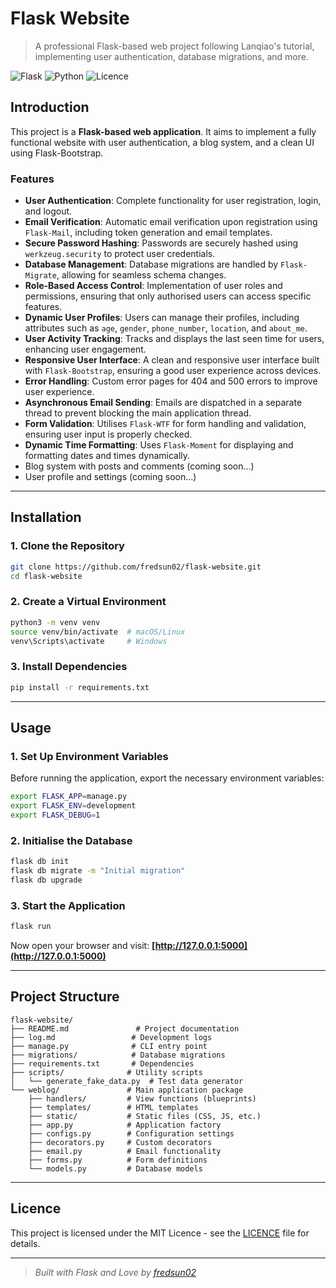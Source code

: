 # Flask Website

> A professional Flask-based web project following Lanqiao's tutorial, implementing user authentication, database migrations, and more.

![Flask](https://img.shields.io/badge/Flask-2.0.3-blue) ![Python](https://img.shields.io/badge/Python-3.11-yellow) ![Licence](https://img.shields.io/badge/Licence-MIT-green)

## Introduction
This project is a **Flask-based web application**. It aims to implement a fully functional website with user authentication, a blog system, and a clean UI using Flask-Bootstrap.

### Features
- **User Authentication**: Complete functionality for user registration, login, and logout.
- **Email Verification**: Automatic email verification upon registration using `Flask-Mail`, including token generation and email templates.
- **Secure Password Hashing**: Passwords are securely hashed using `werkzeug.security` to protect user credentials.
- **Database Management**: Database migrations are handled by `Flask-Migrate`, allowing for seamless schema changes.
- **Role-Based Access Control**: Implementation of user roles and permissions, ensuring that only authorised users can access specific features.
- **Dynamic User Profiles**: Users can manage their profiles, including attributes such as `age`, `gender`, `phone_number`, `location`, and `about_me`.
- **User Activity Tracking**: Tracks and displays the last seen time for users, enhancing user engagement.
- **Responsive User Interface**: A clean and responsive user interface built with `Flask-Bootstrap`, ensuring a good user experience across devices.
- **Error Handling**: Custom error pages for 404 and 500 errors to improve user experience.
- **Asynchronous Email Sending**: Emails are dispatched in a separate thread to prevent blocking the main application thread.
- **Form Validation**: Utilises `Flask-WTF` for form handling and validation, ensuring user input is properly checked.
- **Dynamic Time Formatting**: Uses `Flask-Moment` for displaying and formatting dates and times dynamically.
- Blog system with posts and comments (coming soon...)
- User profile and settings (coming soon...)

---

## Installation
### 1. Clone the Repository
```sh
git clone https://github.com/fredsun02/flask-website.git
cd flask-website
```

### 2. Create a Virtual Environment
```sh
python3 -m venv venv
source venv/bin/activate  # macOS/Linux
venv\Scripts\activate     # Windows
```

### 3. Install Dependencies
```sh
pip install -r requirements.txt
```

---

## Usage
### 1. Set Up Environment Variables
Before running the application, export the necessary environment variables:
```sh
export FLASK_APP=manage.py
export FLASK_ENV=development
export FLASK_DEBUG=1
```

### 2. Initialise the Database
```sh
flask db init
flask db migrate -m "Initial migration"
flask db upgrade
```

### 3. Start the Application
```sh
flask run
```
Now open your browser and visit: **[http://127.0.0.1:5000](http://127.0.0.1:5000)**

---

## Project Structure
```
flask-website/
├── README.md               # Project documentation
├── log.md                 # Development logs
├── manage.py              # CLI entry point
├── migrations/            # Database migrations
├── requirements.txt       # Dependencies
├── scripts/              # Utility scripts
│   └── generate_fake_data.py  # Test data generator
└── weblog/               # Main application package
    ├── handlers/         # View functions (blueprints)
    ├── templates/        # HTML templates
    ├── static/           # Static files (CSS, JS, etc.)
    ├── app.py            # Application factory
    ├── configs.py        # Configuration settings
    ├── decorators.py     # Custom decorators
    ├── email.py          # Email functionality
    ├── forms.py          # Form definitions
    └── models.py         # Database models
```
---

## Licence
This project is licensed under the MIT Licence - see the [LICENCE](LICENCE) file for details.

---

> *Built with Flask and Love by [fredsun02](https://github.com/fredsun02)*

